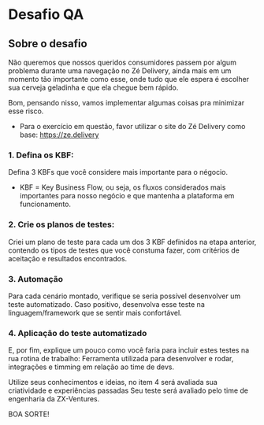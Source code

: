 # Desafio QA

## Sobre o desafio

Não queremos que nossos queridos consumidores passem por algum problema durante uma navegação no Zé Delivery, ainda mais em um momento tão importante como esse, onde tudo que ele espera é escolher sua cerveja geladinha e que ela chegue bem rápido.

Bom, pensando nisso, vamos implementar algumas coisas pra minimizar esse risco.

* Para o exercício em questão, favor utilizar o site do Zé Delivery como base: https://ze.delivery

### 1. Defina os KBF:

Defina 3 KBFs que você considere mais importante para o négocio.

* KBF = Key Business Flow, ou seja, os fluxos considerados mais importantes para nosso negócio e que mantenha a plataforma em funcionamento.

### 2. Crie os planos de testes:

Criei um plano de teste para cada um dos 3 KBF definidos na etapa anterior, contendo os tipos de testes que você constuma fazer, com critérios de aceitação e resultados encontrados.

### 3. Automação

Para cada cenário montado, verifique se seria possível desenvolver um teste automatizado.
Caso positivo, desenvolva esse teste na linguagem/framework que se sentir mais confortável.

### 4. Aplicação do teste automatizado

E, por fim, explique um pouco como você faria para incluir estes testes na rua rotina de trabalho: Ferramenta utilizada para desenvolver e rodar, integrações e timming em relação ao time de devs.

Utilize seus conhecimentos e ideias, no item 4 será avaliada sua criatividade e experiências passadas
Seu teste será avaliado pelo time de engenharia da ZX-Ventures.

BOA SORTE!
